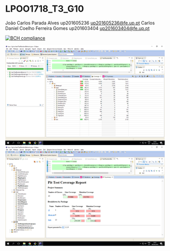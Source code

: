 # LPOO1718_T3_G10

João Carlos Parada Alves up201605236 up201605236@fe.up.pt
Carlos Daniel Coelho Ferreira Gomes up201603404 up201603404@fe.up.pt


[![BCH compliance](https://bettercodehub.com/edge/badge/DanielGanso/LPOO1718_T3_G10?branch=master&token=86d501aa16494463e1b8774e6c827b0e3690d1e1)](https://bettercodehub.com/)

![EclEmma Coverage](./30173970_1862664613784750_648508481_o.png)
![Junit Tests](./30125645_1862666350451243_239725225_o.png)

